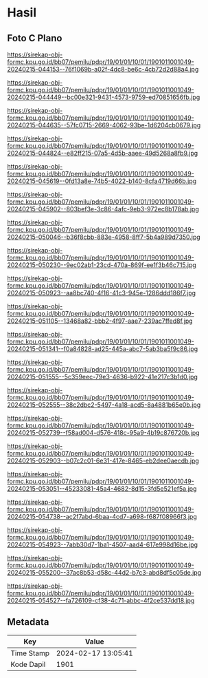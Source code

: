# Hasil

## Foto C Plano

https://sirekap-obj-formc.kpu.go.id/bb07/pemilu/pdpr/19/01/01/10/01/1901011001049-20240215-044153--76f1069b-a02f-4dc8-be6c-4cb72d2d88a4.jpg

https://sirekap-obj-formc.kpu.go.id/bb07/pemilu/pdpr/19/01/01/10/01/1901011001049-20240215-044449--bc00e321-9431-4573-9759-ed70851656fb.jpg

https://sirekap-obj-formc.kpu.go.id/bb07/pemilu/pdpr/19/01/01/10/01/1901011001049-20240215-044635--57fc0715-2669-4062-93be-1d6204cb0679.jpg

https://sirekap-obj-formc.kpu.go.id/bb07/pemilu/pdpr/19/01/01/10/01/1901011001049-20240215-044824--e82ff215-07a5-4d5b-aaee-49d5268a8fb9.jpg

https://sirekap-obj-formc.kpu.go.id/bb07/pemilu/pdpr/19/01/01/10/01/1901011001049-20240215-045619--0fd13a8e-74b5-4022-b140-8cfa4719d66b.jpg

https://sirekap-obj-formc.kpu.go.id/bb07/pemilu/pdpr/19/01/01/10/01/1901011001049-20240215-045902--803bef3e-3c86-4afc-9eb3-972ec8b178ab.jpg

https://sirekap-obj-formc.kpu.go.id/bb07/pemilu/pdpr/19/01/01/10/01/1901011001049-20240215-050046--b36f8cbb-883e-4958-8ff7-5b4a989d7350.jpg

https://sirekap-obj-formc.kpu.go.id/bb07/pemilu/pdpr/19/01/01/10/01/1901011001049-20240215-050230--9ec02ab1-23cd-470a-869f-ee1f3b46c715.jpg

https://sirekap-obj-formc.kpu.go.id/bb07/pemilu/pdpr/19/01/01/10/01/1901011001049-20240215-050923--aa8bc740-4f16-41c3-945e-1286ddd186f7.jpg

https://sirekap-obj-formc.kpu.go.id/bb07/pemilu/pdpr/19/01/01/10/01/1901011001049-20240215-051105--13468a82-bbb2-4f97-aae7-239ac7ffed8f.jpg

https://sirekap-obj-formc.kpu.go.id/bb07/pemilu/pdpr/19/01/01/10/01/1901011001049-20240215-051341--f0a84828-ad25-445a-abc7-5ab3ba5f9c86.jpg

https://sirekap-obj-formc.kpu.go.id/bb07/pemilu/pdpr/19/01/01/10/01/1901011001049-20240215-051555--5c359eec-79e3-4636-b922-41e217c3b1d0.jpg

https://sirekap-obj-formc.kpu.go.id/bb07/pemilu/pdpr/19/01/01/10/01/1901011001049-20240215-052555--38c2dbc2-5497-4a18-acd5-8a4881b65e0b.jpg

https://sirekap-obj-formc.kpu.go.id/bb07/pemilu/pdpr/19/01/01/10/01/1901011001049-20240215-052739--f58ad004-d576-418c-95a9-4b19c876720b.jpg

https://sirekap-obj-formc.kpu.go.id/bb07/pemilu/pdpr/19/01/01/10/01/1901011001049-20240215-052903--b07c2c01-6e31-417e-8465-eb2dee0aecdb.jpg

https://sirekap-obj-formc.kpu.go.id/bb07/pemilu/pdpr/19/01/01/10/01/1901011001049-20240215-053051--45233081-45a4-4682-8d15-3fd5e521ef5a.jpg

https://sirekap-obj-formc.kpu.go.id/bb07/pemilu/pdpr/19/01/01/10/01/1901011001049-20240215-054738--ac2f7abd-6baa-4cd7-a698-f687f08966f3.jpg

https://sirekap-obj-formc.kpu.go.id/bb07/pemilu/pdpr/19/01/01/10/01/1901011001049-20240215-054923--7abb30d7-1ba1-4507-aad4-617e998d16be.jpg

https://sirekap-obj-formc.kpu.go.id/bb07/pemilu/pdpr/19/01/01/10/01/1901011001049-20240215-055200--37ac8b53-d58c-44d2-b7c3-abd8df5c05de.jpg

https://sirekap-obj-formc.kpu.go.id/bb07/pemilu/pdpr/19/01/01/10/01/1901011001049-20240215-054527--fa726109-cf38-4c71-abbc-4f2ce537dd18.jpg


## Metadata

| Key        | Value               |
| ---------- | ------------------- |
| Time Stamp | 2024-02-17 13:05:41 |
| Kode Dapil | 1901                |



